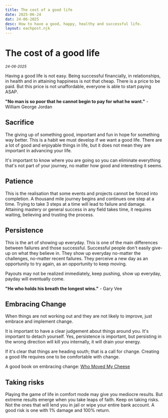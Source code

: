 ```yaml
---
title: The cost of a good life
date: 2025-06-24
dat: 24-06-2025
desc: How to have a good, happy, healthy and successful life. 
layout: eachpost.njk
---
```


# The cost of a good life

<sup>_24-06-2025_<sup>

Having a good life is not easy. Being successful financially, in relationships, in health and in attaining happiness is not that cheap. There is a price to be paid. But this price is not unaffordable, everyone is able to start paying ASAP.

**"No man is so poor that he cannot begin to pay for what he want."** - William George Jordan

## Sacrifice
The giving up of something good, important and fun in hope for something way better. This is a habit we must develop if we want a good life. There are a lot of good and enjoyable things in life, but it does not mean they are important in advancing your life.

It's important to know where you are going so you can eliminate everything that's not part of your journey, no matter how good and interesting it seems.


## Patience
This is the realisation that some events and projects cannot be forced into completion. A thousand mile journey begins and continues one step at a time. Trying to take 3 steps at a time will lead to failure and damage. Attaining mastery or general success in any field takes time, it requires waiting, believing and trusting the process.


## Persistence
This is the art of showing up everyday. This is one of the main differences between failures and those successful. Successful people don't easily give-up on what they believe in. They show up everyday no-matter the challenges, no-matter recent failures. They perceive a new day as an opportunity to try again, as an opportunity to keep moving.

Payouts may not be realized immediately, keep pushing, show up everyday, payday will eventually come.

**"He who holds his breath the longest wins."** - Gary Vee


## Embracing Change
When things are not working out and they are not likely to improve, just embrace and implement change.

It is important to have a clear judgement about things around you. It's important to detach yourself. Yes, persistence is important, but persisting in the wrong direction will kill you internally, it will drain your energy.

If it's clear that things are heading south; that is a call for change. Creating a good life requires one to be comfortable with change. 

A good book on embracing change: [Who Moved My Cheese](https://www.amazon.com/Who-Moved-My-Cheese-Amazing/dp/0399144463)
## Taking risks
Playing the game of life in comfort mode may give you mediocre results. But extreme results emerge when you take leaps of faith. Keep on taking risks. Not the ones that will lend you in jail or wipe your entire bank account. A good risk is one with 1% damage and 100% return. 




